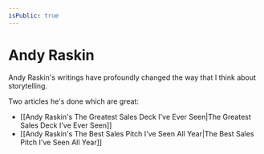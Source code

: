 ```yaml
---
isPublic: true
---
```


# Andy Raskin

Andy Raskin's writings have profoundly changed the way that I think about storytelling.

Two articles he's done which are great:
- [[Andy Raskin's The Greatest Sales Deck I've Ever Seen|The Greatest Sales Deck I've Ever Seen]]
- [[Andy Raskin's The Best Sales Pitch I've Seen All Year|The Best Sales Pitch I've Seen All Year]]